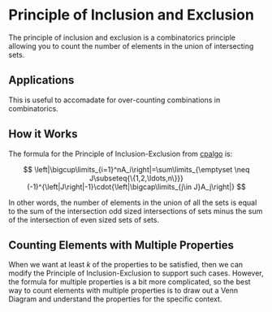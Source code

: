 # Principle of Inclusion and Exclusion

The principle of inclusion and exclusion is a combinatorics principle allowing you to count the number of elements in the union of intersecting sets.

## Applications

This is useful to accomadate for over-counting combinations in combinatorics.

## How it Works

The formula for the Principle of Inclusion-Exclusion from [cpalgo](https://cp-algorithms.com/combinatorics/inclusion-exclusion.html#the-formulation-in-terms-of-sets) is:

$$
\left|\bigcup\limits_{i=1}^nA_i\right|=\sum\limits_{\emptyset \neq J\subseteq{\{1,2,\ldots,n\}}}(-1)^{\left|J\right|-1}\cdot{\left|\bigcap\limits_{j\in J}A_j\right|}
$$

In other words, the number of elements in the union of all the sets is equal to the sum of the intersection odd sized intersections of sets minus the sum of the intersection of even sized sets of sets.

## Counting Elements with Multiple Properties

When we want at least $k$ of the properties to be satisfied, then we can modify the Principle of Inclusion-Exclusion to support such cases. However, the formula for multiple properties is a bit more complicated, so the best way to count elements with multiple properties is to draw out a Venn Diagram and understand the properties for the specific context.
